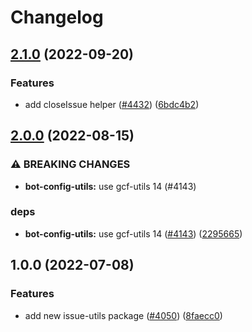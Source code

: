 # Changelog

## [2.1.0](https://github.com/googleapis/repo-automation-bots/compare/issue-utils-v2.0.0...issue-utils-v2.1.0) (2022-09-20)


### Features

* add closeIssue helper ([#4432](https://github.com/googleapis/repo-automation-bots/issues/4432)) ([6bdc4b2](https://github.com/googleapis/repo-automation-bots/commit/6bdc4b2adb245e4edc06611029ff2b165c2e282c))

## [2.0.0](https://github.com/googleapis/repo-automation-bots/compare/issue-utils-v1.0.0...issue-utils-v2.0.0) (2022-08-15)


### ⚠ BREAKING CHANGES

* **bot-config-utils:** use gcf-utils 14 (#4143)

### deps

* **bot-config-utils:** use gcf-utils 14 ([#4143](https://github.com/googleapis/repo-automation-bots/issues/4143)) ([2295665](https://github.com/googleapis/repo-automation-bots/commit/22956655ed839268725fa75f1bc11ee856e9e281))

## 1.0.0 (2022-07-08)


### Features

* add new issue-utils package ([#4050](https://github.com/googleapis/repo-automation-bots/issues/4050)) ([8faecc0](https://github.com/googleapis/repo-automation-bots/commit/8faecc0f9742a40f1934eb5cadf21b9fbf4a70a9))
